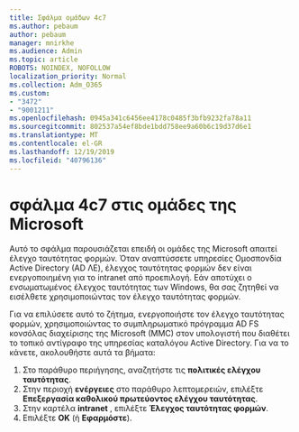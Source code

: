 ```yaml
---
title: Σφάλμα ομάδων 4c7
ms.author: pebaum
author: pebaum
manager: mnirkhe
ms.audience: Admin
ms.topic: article
ROBOTS: NOINDEX, NOFOLLOW
localization_priority: Normal
ms.collection: Adm_O365
ms.custom:
- "3472"
- "9001211"
ms.openlocfilehash: 0945a341c6456ee4178c0485f3bfb9232fa78a11
ms.sourcegitcommit: 802537a54ef8bde1bdd758ee9a60b6c19d37d6e1
ms.translationtype: MT
ms.contentlocale: el-GR
ms.lasthandoff: 12/19/2019
ms.locfileid: "40796136"
---
```

# <a name="4c7-error-in-microsoft-teams"></a>σφάλμα 4c7 στις ομάδες της Microsoft

Αυτό το σφάλμα παρουσιάζεται επειδή οι ομάδες της Microsoft απαιτεί έλεγχο ταυτότητας φορμών. Όταν αναπτύσσετε υπηρεσίες Ομοσπονδία Active Directory (AD ΛΕ), έλεγχος ταυτότητας φορμών δεν είναι ενεργοποιημένη για το intranet από προεπιλογή. Εάν αποτύχει ο ενσωματωμένος έλεγχος ταυτότητας των Windows, θα σας ζητηθεί να εισέλθετε χρησιμοποιώντας τον έλεγχο ταυτότητας φορμών.

Για να επιλύσετε αυτό το ζήτημα, ενεργοποιήστε τον έλεγχο ταυτότητας φορμών, χρησιμοποιώντας το συμπληρωματικό πρόγραμμα AD FS κονσόλας διαχείρισης της Microsoft (MMC) στον υπολογιστή που διαθέτει το τοπικό αντίγραφο της υπηρεσίας καταλόγου Active Directory. Για να το κάνετε, ακολουθήστε αυτά τα βήματα: 

1. Στο παράθυρο περιήγησης, αναζητήστε τις **πολιτικές ελέγχου ταυτότητας**.
2. Στην περιοχή **ενέργειες** στο παράθυρο λεπτομερειών, επιλέξτε **Επεξεργασία καθολικού πρωτεύοντος ελέγχου ταυτότητας**.
3. Στην καρτέλα **intranet** , επιλέξτε **Έλεγχος ταυτότητας φορμών**.
4. Επιλέξτε **OK** (ή **Εφαρμόστε**).